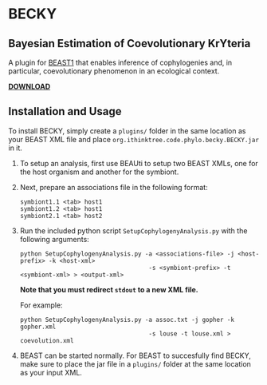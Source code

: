 # BECKY
## Bayesian Estimation of Coevolutionary KrYteria

A plugin for [BEAST1](http://beast.bio.ed.ac.uk/) that enables inference of cophylogenies and, in particular, coevolutionary phenomenon in an ecological context.

[**DOWNLOAD**](https://github.com/coevolution/BECKY/releases)

## Installation and Usage

To install BECKY, simply create a `plugins/` folder in the same location as your BEAST XML file and place `org.ithinktree.code.phylo.becky.BECKY.jar` in it.

1. To setup an analysis, first use BEAUti to setup two BEAST XMLs, one for the host organism and another for the symbiont.

2. Next, prepare an associations file in the following format:
   ```
   symbiont1.1 <tab> host1
   symbiont1.2 <tab> host1
   symbiont2.1 <tab> host2
   ```

3. Run the included python script `SetupCophylogenyAnalysis.py` with the following arguments:
   ```
   python SetupCophylogenyAnalysis.py -a <associations-file> -j <host-prefix> -k <host-xml>
                                       -s <symbiont-prefix> -t <symbiont-xml> > <output-xml>
   ```
   **Note that you must redirect `stdout` to a new XML file.**
   
   For example:
   ```
   python SetupCophylogenyAnalysis.py -a assoc.txt -j gopher -k gopher.xml
                                       -s louse -t louse.xml > coevolution.xml
   ```
   

4. BEAST can be started normally. For BEAST to succesfully find BECKY, make sure to place the jar file in a `plugins/` folder at the same location as your input XML.
